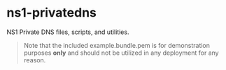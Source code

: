 # ns1-privatedns
NS1 Private DNS files, scripts, and utilities.

> Note that the included example.bundle.pem is for demonstration purposes **only** and should not be utilized in any deployment for any reason.

